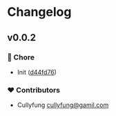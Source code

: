 # Changelog


## v0.0.2


### 🏡 Chore

- Init ([d44fd76](https://github.com/cullyfung/compare-code/commit/d44fd76))

### ❤️ Contributors

- Cullyfung <cullyfung@gamil.com>

